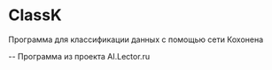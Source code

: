 # ClassK

Программа для классификации данных с помощью сети Кохонена

--
Программа из проекта AI.Lector.ru
